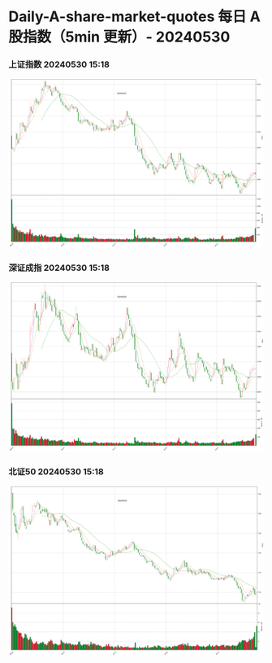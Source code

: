 
# Daily-A-share-market-quotes 每日 A 股指数（5min 更新）- 20240530

### 上证指数 20240530 15:18
![](./fig/2024/5/20240530-sh000001.png)

### 深证成指 20240530 15:18
![](./fig/2024/5/20240530-sz399001.png)

### 北证50 20240530 15:18
![](./fig/2024/5/20240530-bj899050.png)
